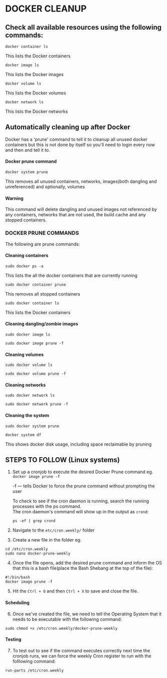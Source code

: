 # DOCKER CLEANUP
## Check all available resources using the following commands:
```
docker container ls
```
This lists the Docker containers
```
docker image ls
```
This lists the Docker images
```
docker volume ls
```
This lists the Docker volumes
```
docker network ls
```
This lists the Docker networks

## Automatically cleaning up after Docker 
Docker has a 'prune' command to tell it to cleanup all unused docker containers but this is not done by itself so you'll need to login every now and then and tell it to.

#### Docker prune command
```
docker system prune
```
This removes all unused containers, networks, images(both dangling and unreferenced) and optionally, volumes

#### Warning
This command will delete dangling and unused images not referenced by any containers, networks that are not used, the build cache and any stopped containers.


### DOCKER PRUNE COMMANDS
The following are prune commands:
#### Cleaning containers
```
sudo docker ps -a 
```
This lists the all the docker containers that are currently running
```
sudo docker container prune
```
This removes all stopped containers
```
sudo docker container ls
```
This lists the Docker containers

#### Cleaning dangling/zombie images
```
sudo docker image ls
```
```
sudo docker image prune -f
```
#### Cleaning volumes
```
sudo docker volume ls
```
```
sudo docker volume prune -f
```
#### Cleaning networks
```
sudo docker network ls
```
```
sudo docker network prune -f
```
#### Cleaning the system
```
sudo docker system prune
```
```
docker system df
```
This shows docker disk usage, including space reclaimable by pruning


## STEPS TO FOLLOW (Linux systems)
1. Set up a cronjob to execute the desired Docker Prune command eg.``` docker image prune -f```

   -f — tells Docker to force the prune command without prompting the user
  
    To check to see if the cron daemon is running, search the running processes with the ps command.  
    The cron daemon's command will show up in the output as ```crond```:
    ```
    ps -ef | grep crond
    ```
2. Navigate to the ```etc/cron.weekly/``` folder 
3. Create a new file in the folder eg. 
```
cd /etc/cron.weekly
sudo nano docker-prune-weekly
```
4. Once the file opens, add the desired prune command and inform the OS that this is a bash file(place the Bash Shebang at the top of the file):
```
#!/bin/bash
docker image prune -f
```
5. Hit the ```Ctrl + O``` and then ```Ctrl + X``` to save and close the file.

#### Scheduling
6. Once we've created the file, we need to tell the Operating System that it needs to be executable with the following command:
```
sudo chmod +x /etc/cron.weekly/docker-prune-weekly
```

#### Testing
7. To test out to see if the command executes correctly next time the cronjob runs, we can force the weekly Cron register to run with the folllowing command:
```
run-parts /etc/cron.weekly
```

